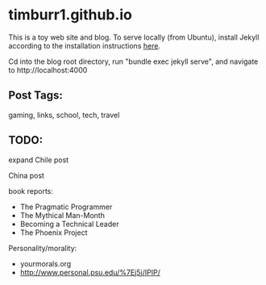 # timburr1.github.io
This is a toy web site and blog. To serve locally (from Ubuntu), install Jekyll according to the installation instructions [here](https://jekyllrb.com/docs/).  

Cd into the blog root directory, run "bundle exec jekyll serve", and navigate to http://localhost:4000  

## Post Tags:
gaming, links, school, tech, travel  

## TODO:
expand Chile post  

China post  


book reports:  
* The Pragmatic Programmer  
* The Mythical Man-Month  
* Becoming a Technical Leader  
* The Phoenix Project  

Personality/morality:  
* yourmorals.org
* http://www.personal.psu.edu/%7Ej5j/IPIP/
